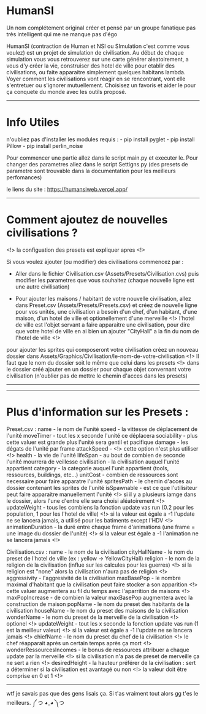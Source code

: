 # HumanSI
Un nom complétement original créer et pensé par un groupe fanatique pas très intelligent qui me ne manque pas d'égo 

HumanSI (contraction de Human et NSI ou SImulation c'est comme vous voulez) est un projet de simulation de 
civilisation. Au début de chaque simulation vous vous retrouverez sur une carte générer aleatoirement,
a vous d'y créer la vie, construiser des hotel de ville pour etablir des civilisations, ou faite apparaitre
simplement quelques habitans lambda. Voyer comment les civilisations vont réagir en se rencontrant,
vont elle s'entretuer ou s'ignorer mutuellement. Choisisez un favoris et aider le pour ça 
conquete du monde avec les outils proposé.

________________________________________________________________________________________________________________________________________________________________________________________________________________________________________________

# Info Utiles
n'oubliez pas d'installer les modules requis :
    - pip install pyglet
    - pip install Pillow
    - pip install perlin_noise

Pour commencer une partie allez dans le script main.py et executer le.
Pour changer des parametres allez dans le script Settigns.py
(des presets de parametre sont trouvable dans la documentation pour les meilleurs perfomances)

le liens du site : https://humansiweb.vercel.app/

________________________________________________________________________________________________________________________________________________________________________________________________________________________________________________

# Comment ajoutez de nouvelles civilisations ?
<!> la configuation des presets est expliquer apres <!>

Si vous voulez ajouter (ou modifier) des civilisations commencez par :
 - Aller dans le fichier Civilisation.csv (Assets/Presets/Civilisation.cvs)
puis modifier les parametres que vous souhaitez (chaque nouvelle ligne est une autre civilisation)

 - Pour ajouter les maisons / habitant de votre nouvelle civilisation, allez dans Preset.csv 
 (Assets/Presets/Presets.csv) et créez de nouvelle ligne pour vos unités, une civilisation a besoin
 d'un chef, d'un habitant, d'une maison, d'un hotel de ville et optionellement d'une merveille
 <!> l'hotel de ville est l'objet servant a faire apparaitre une civilisation, pour dire
 que votre hotel de ville en ai bien un ajouter "CityHall" a la fin du nom de l'hotel de ville <!>

pour ajouter les sprites qui composeront votre civilisation créez un nouveau dossier dans 
Assets/Graphics/Civilisation/le-nom-de-votre-civilisation
<!> Il faut que le nom du dossier soit le même que celui dans les presets <!>
dans le dossier créé ajouter en un dossier pour chaque objet convernant votre civilisation
(n'oublier pas de mettre le chemin d'acces dans les presets)

________________________________________________________________________________________________________________________
________________________________________________________________________________________________________________________

# Plus d'information sur les Presets :

Preset.csv : 
name - le nom de l'unité
speed - la vittesse de déplacement de l'unité
moveTimer - tout les x seconde l'unité ce déplacera 
sociability - plus cette valuer est grande plus l'unité sera gentil et pacifique
damage - les dégats de l'unité par frame
attackSpeed - <!> cette option n'est plus utiliser <!>
health - la vie de l'unité
lifeSpan - au bout de combien de seconde l'unité mourrera de veillesse
civilisation - la civilisation auquel l'unité appartient
category - la categorie auquel l'unit appartient (tools, ressources, buildings, etc...)
unitCost - combien de ressources sont necessaire pour faire apparatre l'unité
spritesPath - le chemin d'acces au dossier contenant les sprites de l'unité
isSpawnable - est ce que l'utilisiteur peut faire apparaitre manuellement l'unité
    <!> si il y a plusieurs iamge dans le dossier, alors l'une d'entre elle sera choisi aléatoirement <!>
updateWeight - tous les combiens la fonction update vas run (0.2 pour les population, 1 pour les l'hotel de ville)
    <!> si la valeur est égale a -1 l'update ne se lancera jamais, a utilisé pour les batiments except l'HDV <!>
animationDuration - la duré entre chaque frame d'animations (une frame = une image du dossier de l'unité)
    <!> si la valeur est égale a -1 l'animation ne se lancera jamais <!>

Civilisation.csv :
name - le nom de la civilisation 
cityHallName - le nom du preset de l'hotel de ville (ex : yellow -> YellowCityHall)
religion - le nom de la religion de la civilisation (influe sur les calcules pour les guerres)
    <!> si la religion est "none" alors la civilisation n'aura pas de religion <!>
aggressivity - l'aggresivité de la civilisation
maxBasePop - le nombre maximal d'habitant que la civilisation peut faire stocker a son apparition
    <!> cette valuer augmentera au fil du temps avec l'aparrition de maisons <!>
maxPopIncrease - de combien la valeur maxBasePop augmentera avec la construction de maison
popName - le nom du preset des habitants de la civilisation
houseName - le nom du preset des maisons de la civilisation
wonderName - le nom du preset de la merveille de la civilisation
    <!> optionel <!>
updateWeight - tout les x seconde la fonction update vas run (1 est la meilleur valeur)
    <!> si la valeur est égale a -1 l'update ne se lancera jamais <!>
chiefName - le nom du preset du chef de la civilisation
    <!> le chef réapparait après un certain temps après ça mort <!>
wonderRessourcesIncomes - le bonus de ressources attribuer a chaque update par la merveille
    <!> si la civilisation n'a pas de preset de merveille ça ne sert a rien <!>
desiredHeight - la hauteur préférer de la civilisation : sert a déterminer si la civilisation est avantagé ou non
    <!> la valeur doit être comprise en 0 et 1 <!>

________________________________________________________________________________________________________________________________________________________________________________________________________________________________________________
wtf je savais pas que des gens lisais ça. Si t'as vraiment tout alors gg t'es le meilleurs.
༼ つ ◕_◕ ༽つ
